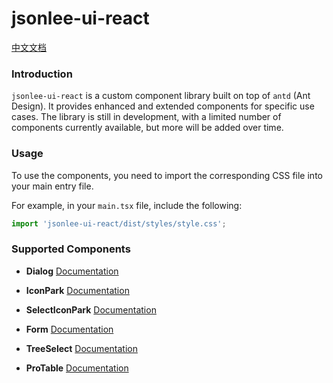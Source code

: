 # jsonlee-ui-react
[中文文档](https://github.com/JsonLee12138/frontend-factory/blob/main/packages/jsonlee-ui-react/README.md)

### Introduction

`jsonlee-ui-react` is a custom component library built on top of `antd` (Ant Design). It provides enhanced and extended components for specific use cases. The library is still in development, with a limited number of components currently available, but more will be added over time.

### Usage

To use the components, you need to import the corresponding CSS file into your main entry file.

For example, in your `main.tsx` file, include the following:
```ts
import 'jsonlee-ui-react/dist/styles/style.css';
```

### Supported Components

- **Dialog** [Documentation](https://github.com/JsonLee12138/frontend-factory/blob/main/packages/jsonlee-ui-react/src/component/Dialog/README.en.md)

- **IconPark** [Documentation](https://github.com/JsonLee12138/frontend-factory/tree/main/packages/jsonlee-ui-react/src/component/IconPark/README.en.md)

- **SelectIconPark** [Documentation](https://github.com/JsonLee12138/frontend-factory/tree/main/packages/jsonlee-ui-react/src/component/SelectIconPark/README.en.md)

- **Form** [Documentation](https://github.com/JsonLee12138/frontend-factory/tree/main/packages/jsonlee-ui-react/src/component/Form/README.en.md)

- **TreeSelect** [Documentation](https://github.com/JsonLee12138/frontend-factory/tree/main/packages/jsonlee-ui-react/src/component/TreeSelect/README.en.md)

- **ProTable** [Documentation](https://github.com/JsonLee12138/frontend-factory/tree/main/packages/jsonlee-ui-react/src/component/ProTable/README.en.md)
